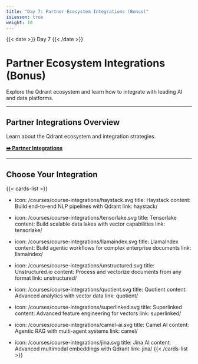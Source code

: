 ```yaml
---
title: "Day 7: Partner Ecosystem Integrations (Bonus)"
isLesson: true
weight: 10
---
```


{{< date >}} Day 7 {{< /date >}}

# Partner Ecosystem Integrations (Bonus)

Explore the Qdrant ecosystem and learn how to integrate with leading AI and data platforms.

---

## Partner Integrations Overview

Learn about the Qdrant ecosystem and integration strategies.

[**➡️ Partner Integrations**](https://qdrant.tech/partners/)

---

## Choose Your Integration

{{< cards-list >}}
- icon: /courses/course-integrations/haystack.svg
  title: Haystack
  content: Build end-to-end NLP pipelines with Qdrant
  link: haystack/

- icon: /courses/course-integrations/tensorlake.svg
  title: Tensorlake
  content: Build scalable data lakes with vector capabilities
  link: tensorlake/

- icon: /courses/course-integrations/llamaindex.svg
  title: LlamaIndex
  content: Build agentic workflows for complex enterprise documents
  link: llamaindex/

- icon: /courses/course-integrations/unstructured.svg
  title: Unstructured.io
  content: Process and vectorize documents from any format
  link: unstructured/

- icon: /courses/course-integrations/quotient.svg
  title: Quotient
  content: Advanced analytics with vector data
  link: quotient/

- icon: /courses/course-integrations/superlinked.svg
  title: Superlinked
  content: Advanced feature engineering for vectors
  link: superlinked/

- icon: /courses/course-integrations/camel-ai.svg
  title: Camel AI
  content: Agentic RAG with multi-agent systems
  link: camel/

- icon: /courses/course-integrations/jina.svg
  title: Jina AI
  content: Advanced multimodal embeddings with Qdrant
  link: jina/
{{< /cards-list >}}

